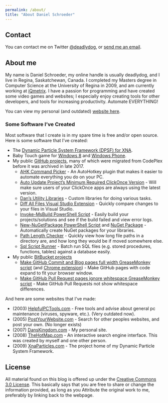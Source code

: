 ```yaml
---
permalink: /about/
title: "About Daniel Schroeder"
---
```


## Contact

You can contact me on Twitter [@deadlydog](https://twitter.com/deadlydog), or [send me an email](mailto:deadlydog@hotmail.com).

## About me

My name is Daniel Schroeder, my online handle is usually deadlydog, and I live in Regina, Saskatchewan, Canada. I completed my Masters degree in Computer Science at the University of Regina in 2009, and am currently working at [iQmetrix](http://www.iqmetrix.com/). I have a passion for programming and have created some video games and websites; I especially enjoy creating tools for other developers, and tools for increasing productivity. Automate EVERYTHING!

You can view my personal (and outdated) [website here](http://www.danskingdom.com).

### Some Software I&#8217;ve Created

Most software that I create is in my spare time is free and/or open source. Here is some software that I&#8217;ve created:

  * The [Dynamic Particle System Framework (DPSF) for XNA](http://xnaparticles.com).
  * Baby Touch game for [Windows 8](http://www.google.com/url?sa=t&rct=j&q=&esrc=s&source=web&cd=3&ved=0CCwQFjAC&url=http%3A%2F%2Fapps.microsoft.com%2Fwindows%2Fen-us%2Fapp%2Fbaby-touch%2F7bfc0cab-bdf4-4aea-b1a1-c734488c4c76&ei=GShZVa3rKYzSoASMjYP4Ag&usg=AFQjCNEN54mP2heSv2VTe3NISrxZoakdfw&sig2=oct4RmvJ-ysK6-exwuUc_w&bvm=bv.93564037,d.cGU&cad=rja) and [Windows Phone](https://www.windowsphone.com/en-ca/store/app/baby-touch/c290b92c-ef4c-404b-b851-56800fbbbf09).
  * My public [GitHub projects](https://github.com/deadlydog), many of which were migrated from CodePlex before it was archived in late 2017.
      * [AHK Command Picker](https://github.com/deadlydog/AHKCommandPicker) - An AutoHotkey plugin that makes it easier to automate everything you do on your PC.
      * [Auto Update Project&#8217;s Minimum Required ClickOnce Version](https://github.com/deadlydog/AutoUpdateProjectsMinimumRequiredClickOnceVersion) - Will make sure users of your ClickOnce apps are always using the latest version.
      * [Dan&#8217;s Utility Libraries](https://github.com/deadlydog/DansUtilityLibraries) - Custom libraries for doing various tasks.
      * [Diff All Files Visual Studio Extension](https://github.com/deadlydog/VS.DiffAllFiles) - Quickly compare changes to your files in Visual Studio.
      * [Invoke-MsBuild PowerShell Script](https://github.com/deadlydog/Invoke-MsBuild) - Easily build your projects/solutions and see if the build failed and view error logs.
      * [New-NuGetPackage PowerShell Script](https://github.com/deadlydog/New-NuGetPackage) and [NuGet Package](https://www.nuget.org/packages/CreateNewNuGetPackageFromProjectAfterEachBuild/) - Automatically create NuGet packages for your libraries.
      * [Path Length Checker](https://github.com/deadlydog/PathLengthChecker) - Quickly view how long file paths in a directory are, and how long they would be if moved somewhere else.
      * [Sql Script Runner](https://github.com/deadlydog/SqlScriptRunner) - Batch run SQL files (e.g. stored procedures, functions, tables) against a database easily.
  * My public [BitBucket projects](https://bitbucket.org/deadlydog)
      * [Make GitHub Commit and Blog pages full width GreaseMonkey script](https://greasyfork.org/scripts/1711-make-github-pull-request-commit-and-blob-pages-full-width) (and [Chrome extension](https://chrome.google.com/webstore/detail/make-github-pages-full-wi/dfpgjcidmobcpaoolhgchdcmdgenbaoa)) - Make GitHub pages with code expand to fit your browser window.
      * [Make GitHub Pull Request pages ignore whitespace GreaseMonkey script](https://greasyfork.org/scripts/1712-reload-github-pull-request-diff-page-to-ignore-whitespace) - Make GitHub Pull Requests not show whitespace differences.

And here are some websites that I&#8217;ve made:

  * (2003) [HelpfulPCTools.com](http://www.helpfulpctools.com/) - Free tools and advise about general pc maintenance (viruses, spyware, etc.). (Very outdated now).
  * (2005) [PostYourWebsite.com](http://www.postyourwebsite.com/) - Search for other peoples websites, and post your own. (No longer exists)
  * (2007) [DansKingdom.com](http://danskingdom.com/) - My personal site.
  * (2008) [TheHotMap.com](http://www.thehotmap.com/) - An interactive search engine interface. This was created by myself and one other person.
  * (2009) [XnaParticles.com](http://www.xnaparticles.com/) - The project home of my Dynamic Particle System Framework.

## License

All material found on this blog is offered up under the [Creative Commons 3.0 License](http://creativecommons.org/licenses/by/3.0/). This basically says that you are free to share or change the information provided, as long as you Attribute the original work to me, preferably by linking back to the webpage.
